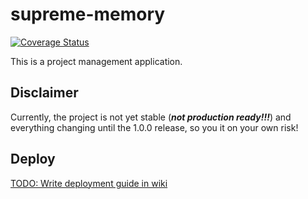 # supreme-memory

[![Coverage Status](https://coveralls.io/repos/github/azuwey/supreme-memory/badge.svg)](https://coveralls.io/github/azuwey/supreme-memory)

This is a project management application.

## Disclaimer

Currently, the project is not yet stable (**_not production ready!!!_**) and everything changing until the 1.0.0
release, so you it on your own risk!

## Deploy

[TODO: Write deployment guide in wiki](https://github.com/azuwey/supreme-memory/issues/18)

